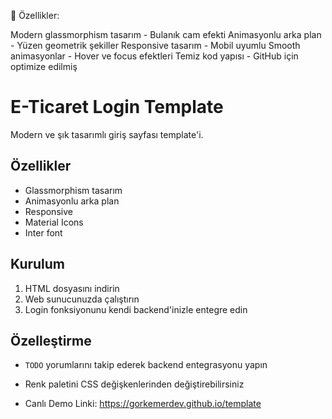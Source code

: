 🚀 Özellikler:

Modern glassmorphism tasarım - Bulanık cam efekti
Animasyonlu arka plan - Yüzen geometrik şekiller
Responsive tasarım - Mobil uyumlu
Smooth animasyonlar - Hover ve focus efektleri
Temiz kod yapısı - GitHub için optimize edilmiş

# E-Ticaret Login Template

Modern ve şık tasarımlı giriş sayfası template'i.

## Özellikler
- Glassmorphism tasarım
- Animasyonlu arka plan
- Responsive
- Material Icons
- Inter font

## Kurulum
1. HTML dosyasını indirin
2. Web sunucunuzda çalıştırın
3. Login fonksiyonunu kendi backend'inizle entegre edin

## Özelleştirme
- `TODO` yorumlarını takip ederek backend entegrasyonu yapın
- Renk paletini CSS değişkenlerinden değiştirebilirsiniz

- Canlı Demo Linki: https://gorkemerdev.github.io/template
